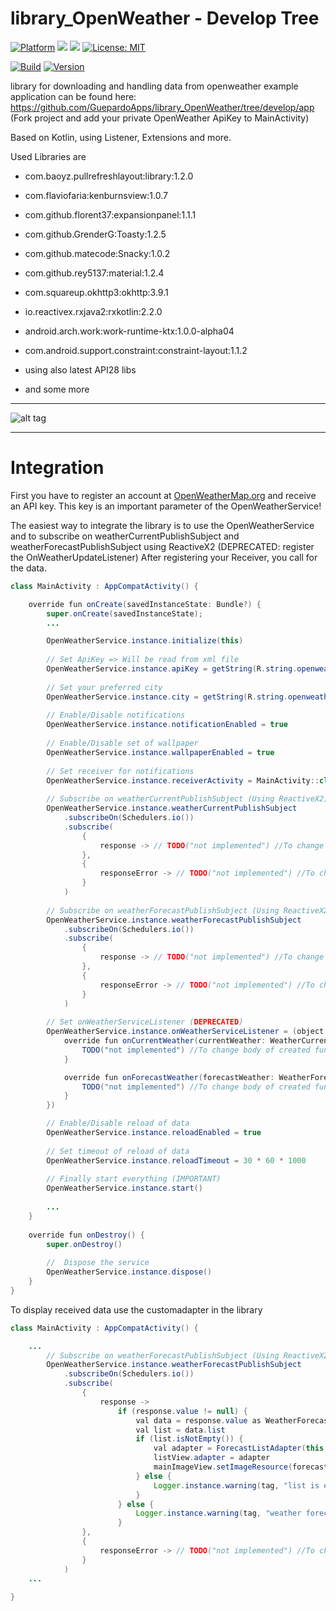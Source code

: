 # library_OpenWeather - Develop Tree

[![Platform](https://img.shields.io/badge/platform-Android-blue.svg)](https://www.android.com)
<a target="_blank" href="https://www.paypal.me/GuepardoApps" title="Donate using PayPal"><img src="https://img.shields.io/badge/paypal-donate-blue.svg" /></a>
<a target="_blank" href="https://android-arsenal.com/api?level=21" title="API21+"><img src="https://img.shields.io/badge/API-21+-blue.svg" /></a>
[![License: MIT](https://img.shields.io/badge/License-MIT-blue.svg)](https://opensource.org/licenses/MIT)

[![Build](https://img.shields.io/badge/build-passing-green.svg)](https://github.com/GuepardoApps/library_OpenWeather/tree/develop/releases)
[![Version](https://img.shields.io/badge/version-v1.1.0.180711-green.svg)](https://github.com/GuepardoApps/library_OpenWeather/tree/develop/releases/openweather-2018-07-11.aar)

library for downloading and handling data from openweather
example application can be found here: https://github.com/GuepardoApps/library_OpenWeather/tree/develop/app (Fork project and add your private OpenWeather ApiKey to MainActivity)

Based on Kotlin, using Listener, Extensions and more.

Used Libraries are

- com.baoyz.pullrefreshlayout:library:1.2.0
- com.flaviofaria:kenburnsview:1.0.7
- com.github.florent37:expansionpanel:1.1.1
- com.github.GrenderG:Toasty:1.2.5
- com.github.matecode:Snacky:1.0.2
- com.github.rey5137:material:1.2.4
- com.squareup.okhttp3:okhttp:3.9.1

- io.reactivex.rxjava2:rxkotlin:2.2.0

- android.arch.work:work-runtime-ktx:1.0.0-alpha04

- com.android.support.constraint:constraint-layout:1.1.2
- using also latest API28 libs

- and some more

---

![alt tag](https://github.com/GuepardoApps/library_OpenWeather/blob/develop/screenshots/example_usage.png)

---

# Integration

First you have to register an account at [OpenWeatherMap.org](http://www.openweathermap.org/) and receive an API key.
This key is an important parameter of the OpenWeatherService!

The easiest way to integrate the library is to use the OpenWeatherService and to subscribe on weatherCurrentPublishSubject and weatherForecastPublishSubject using ReactiveX2
(DEPRECATED: register the OnWeatherUpdateListener)
After registering your Receiver, you call for the data.

```java
class MainActivity : AppCompatActivity() {

    override fun onCreate(savedInstanceState: Bundle?) {
        super.onCreate(savedInstanceState);
        ...

        OpenWeatherService.instance.initialize(this)
		
        // Set ApiKey => Will be read from xml file
        OpenWeatherService.instance.apiKey = getString(R.string.openweather_api_key)
		
        // Set your preferred city
        OpenWeatherService.instance.city = getString(R.string.openweather_city)
		
        // Enable/Disable notifications
        OpenWeatherService.instance.notificationEnabled = true
		
        // Enable/Disable set of wallpaper
        OpenWeatherService.instance.wallpaperEnabled = true
		
        // Set receiver for notifications
        OpenWeatherService.instance.receiverActivity = MainActivity::class.java
		
		// Subscribe on weatherCurrentPublishSubject (Using ReactiveX2)
		OpenWeatherService.instance.weatherCurrentPublishSubject
			.subscribeOn(Schedulers.io())
			.subscribe(
				{
					response -> // TODO("not implemented") //To change body of created functions use File | Settings | File Templates.
				},
				{
					responseError -> // TODO("not implemented") //To change body of created functions use File | Settings | File Templates.
				}
			)
		
		// Subscribe on weatherForecastPublishSubject (Using ReactiveX2)
		OpenWeatherService.instance.weatherForecastPublishSubject
			.subscribeOn(Schedulers.io())
			.subscribe(
				{
					response -> // TODO("not implemented") //To change body of created functions use File | Settings | File Templates.
				},
				{
					responseError -> // TODO("not implemented") //To change body of created functions use File | Settings | File Templates.
				}
			)
		
        // Set onWeatherServiceListener (DEPRECATED)
        OpenWeatherService.instance.onWeatherServiceListener = (object : OnWeatherServiceListener {
            override fun onCurrentWeather(currentWeather: WeatherCurrent?, success: Boolean) {
                TODO("not implemented") //To change body of created functions use File | Settings | File Templates.
            }

            override fun onForecastWeather(forecastWeather: WeatherForecast?, success: Boolean) {
                TODO("not implemented") //To change body of created functions use File | Settings | File Templates.
            }
        })

        // Enable/Disable reload of data
        OpenWeatherService.instance.reloadEnabled = true
		
        // Set timeout of reload of data
        OpenWeatherService.instance.reloadTimeout = 30 * 60 * 1000
		
		// Finally start everything (IMPORTANT)
		OpenWeatherService.instance.start()
		
        ...
    }
	
	override fun onDestroy() {
		super.onDestroy()
		
		//  Dispose the service
		OpenWeatherService.instance.dispose()
	}
}
```

To display received data use the customadapter in the library

```java
class MainActivity : AppCompatActivity() {

    ...
		// Subscribe on weatherForecastPublishSubject (Using ReactiveX2)
		OpenWeatherService.instance.weatherForecastPublishSubject
			.subscribeOn(Schedulers.io())
			.subscribe(
				{
					response -> 
						if (response.value != null) {
							val data = response.value as WeatherForecast
							val list = data.list
							if (list.isNotEmpty()) {
								val adapter = ForecastListAdapter(this, list)
								listView.adapter = adapter
								mainImageView.setImageResource(forecastWeather.getMostWeatherCondition().wallpaperId)
							} else {
								Logger.instance.warning(tag, "list is empty")
							}
						} else {
                            Logger.instance.warning(tag, "weather forecast subscribe was  not successfully")
						}
				},
				{
					responseError -> // TODO("not implemented") //To change body of created functions use File | Settings | File Templates.
				}
			)
    ...
	
}
```